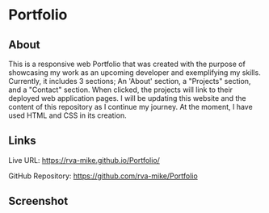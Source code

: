 # Portfolio

## About

This is a responsive web Portfolio that was created with the purpose of showcasing my work as an upcoming developer and exemplifying my skills. Currently, it includes 3 sections; An 'About' section, a "Projects" section, and a "Contact" section. When clicked, the projects will link to their deployed web application pages. I will be updating this website and the content of this repository as I continue my journey. At the moment, I have used HTML and CSS in its creation.  

## Links

Live URL: https://rva-mike.github.io/Portfolio/

GitHub Repository: https://github.com/rva-mike/Portfolio

## Screenshot